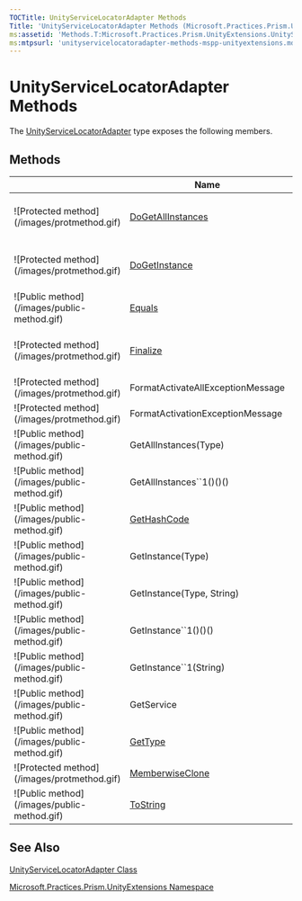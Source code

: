 ```yaml
---
TOCTitle: UnityServiceLocatorAdapter Methods
Title: 'UnityServiceLocatorAdapter Methods (Microsoft.Practices.Prism.UnityExtensions)'
ms:assetid: 'Methods.T:Microsoft.Practices.Prism.UnityExtensions.UnityServiceLocatorAdapter'
ms:mtpsurl: 'unityservicelocatoradapter-methods-mspp-unityextensions.md'
---
```


# UnityServiceLocatorAdapter Methods

The [UnityServiceLocatorAdapter](https://msdn.microsoft.com/library/microsoft.practices.prism.unityextensions.unityservicelocatoradapter) type exposes the following members.

## Methods


<table>

<thead>
<tr class="header">
<th> </th>
<th>Name</th>
<th>Description</th>
</tr>
</thead>
<tbody>
<tr class="odd">
<td>![Protected method](/images/protmethod.gif)</td>
<td><a href="https://msdn.microsoft.com/library/microsoft.practices.prism.unityextensions.unityservicelocatoradapter.dogetallinstances(system.type)">DoGetAllInstances</a></td>
<td><div class="summary">
Resolves all the instances of the requested service.
</div>
(Overrides ServiceLocatorImplBaseDoGetAllInstances(Type).)</td>
</tr>
<tr class="even">
<td>![Protected method](/images/protmethod.gif)</td>
<td><a href="https://msdn.microsoft.com/library/microsoft.practices.prism.unityextensions.unityservicelocatoradapter.dogetinstance(system.type%2csystem.string)">DoGetInstance</a></td>
<td><div class="summary">
Resolves the instance of the requested service.
</div>
(Overrides ServiceLocatorImplBaseDoGetInstance(Type, String).)</td>
</tr>
<tr class="odd">
<td>![Public method](/images/public-method.gif)</td>
<td><a href="http://msdn.microsoft.com/en-us/library/bsc2ak47">Equals</a></td>
<td><div class="summary">
Determines whether the specified <a href="http://msdn.microsoft.com/en-us/library/e5kfa45b">Object</a> is equal to the current <a href="http://msdn.microsoft.com/en-us/library/e5kfa45b">Object</a>.
</div>
(Inherited from <a href="http://msdn.microsoft.com/en-us/library/e5kfa45b">Object</a>.)</td>
</tr>
<tr class="even">
<td>![Protected method](/images/protmethod.gif)</td>
<td><a href="http://msdn.microsoft.com/en-us/library/4k87zsw7">Finalize</a></td>
<td><div class="summary">
Allows an object to try to free resources and perform other cleanup operations before it is reclaimed by garbage collection.
</div>
(Inherited from <a href="http://msdn.microsoft.com/en-us/library/e5kfa45b">Object</a>.)</td>
</tr>
<tr class="odd">
<td>![Protected method](/images/protmethod.gif)</td>
<td>FormatActivateAllExceptionMessage</td>
<td>(Inherited from ServiceLocatorImplBase.)</td>
</tr>
<tr class="even">
<td>![Protected method](/images/protmethod.gif)</td>
<td>FormatActivationExceptionMessage</td>
<td>(Inherited from ServiceLocatorImplBase.)</td>
</tr>
<tr class="odd">
<td>![Public method](/images/public-method.gif)</td>
<td>GetAllInstances(Type)</td>
<td>(Inherited from ServiceLocatorImplBase.)</td>
</tr>
<tr class="even">
<td>![Public method](/images/public-method.gif)</td>
<td>GetAllInstances``1()()()</td>
<td>(Inherited from ServiceLocatorImplBase.)</td>
</tr>
<tr class="odd">
<td>![Public method](/images/public-method.gif)</td>
<td><a href="http://msdn.microsoft.com/en-us/library/zdee4b3y">GetHashCode</a></td>
<td><div class="summary">
Serves as a hash function for a particular type.
</div>
(Inherited from <a href="http://msdn.microsoft.com/en-us/library/e5kfa45b">Object</a>.)</td>
</tr>
<tr class="even">
<td>![Public method](/images/public-method.gif)</td>
<td>GetInstance(Type)</td>
<td>(Inherited from ServiceLocatorImplBase.)</td>
</tr>
<tr class="odd">
<td>![Public method](/images/public-method.gif)</td>
<td>GetInstance(Type, String)</td>
<td>(Inherited from ServiceLocatorImplBase.)</td>
</tr>
<tr class="even">
<td>![Public method](/images/public-method.gif)</td>
<td>GetInstance``1()()()</td>
<td>(Inherited from ServiceLocatorImplBase.)</td>
</tr>
<tr class="odd">
<td>![Public method](/images/public-method.gif)</td>
<td>GetInstance``1(String)</td>
<td>(Inherited from ServiceLocatorImplBase.)</td>
</tr>
<tr class="even">
<td>![Public method](/images/public-method.gif)</td>
<td>GetService</td>
<td>(Inherited from ServiceLocatorImplBase.)</td>
</tr>
<tr class="odd">
<td>![Public method](/images/public-method.gif)</td>
<td><a href="http://msdn.microsoft.com/en-us/library/dfwy45w9">GetType</a></td>
<td><div class="summary">
Gets the <a href="http://msdn.microsoft.com/en-us/library/42892f65">Type</a> of the current instance.
</div>
(Inherited from <a href="http://msdn.microsoft.com/en-us/library/e5kfa45b">Object</a>.)</td>
</tr>
<tr class="even">
<td>![Protected method](/images/protmethod.gif)</td>
<td><a href="http://msdn.microsoft.com/en-us/library/57ctke0a">MemberwiseClone</a></td>
<td><div class="summary">
Creates a shallow copy of the current <a href="http://msdn.microsoft.com/en-us/library/e5kfa45b">Object</a>.
</div>
(Inherited from <a href="http://msdn.microsoft.com/en-us/library/e5kfa45b">Object</a>.)</td>
</tr>
<tr class="odd">
<td>![Public method](/images/public-method.gif)</td>
<td><a href="http://msdn.microsoft.com/en-us/library/7bxwbwt2">ToString</a></td>
<td><div class="summary">
Returns a string that represents the current object.
</div>
(Inherited from <a href="http://msdn.microsoft.com/en-us/library/e5kfa45b">Object</a>.)</td>
</tr>
</tbody>
</table>

## See Also
[UnityServiceLocatorAdapter Class](https://msdn.microsoft.com/library/microsoft.practices.prism.unityextensions.unityservicelocatoradapter)

[Microsoft.Practices.Prism.UnityExtensions Namespace](https://msdn.microsoft.com/library/microsoft.practices.prism.unityextensions)
